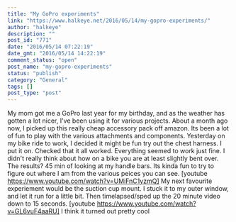 ```yaml
---
title: "My GoPro experiments"
link: "https://www.halkeye.net/2016/05/14/my-gopro-experiments/"
author: "halkeye"
description: ""
post_id: "771"
date: "2016/05/14 07:22:19"
date_gmt: "2016/05/14 14:22:19"
comment_status: "open"
post_name: "my-gopro-experiments"
status: "publish"
category: "General"
tags: []
post_type: "post"
---
```


My mom got me a GoPro last year for my birthday, and as the weather has gotten a lot nicer, I've been using it for various projects. About a month ago now, I picked up this really cheap accessory pack off amazon. Its been a lot of fun to play with the various attachments and components. Yesterday on my bike ride to work, I decided it might be fun try out the chest harness. I put it on. Checked that it all worked. Everything seemed to work just fine. I didn't really think about how on a bike you are at least slightly bent over. The results? 45 min of looking at my handle bars. Its kinda fun to try to figure out where I am from the various peices you can see. [youtube https://www.youtube.com/watch?v=UMiFnC1yzmQ] My next favourite experiement would be the suction cup mount. I stuck it to my outer window, and let it run for a little bit. Then timelapsed/sped up the 20 minute video down to 15 seconds. [youtube https://www.youtube.com/watch?v=GL6vuF4aaRU] I think it turned out pretty cool